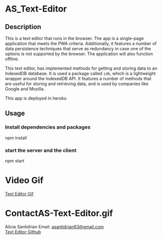 # AS_Text-Editor

## Description

This is a text editor that runs in the browser. The app is a single-page application that meets the PWA criteria. Additionally, it features a number of data persistence techniques that serve as redundancy in case one of the options is not supported by the browser. The application will also function offline.

This text editor, has implemented methods for getting and storing data to an IndexedDB database. It is used a package called `idb`, which is a lightweight wrapper around the IndexedDB API. It features a number of methods that are useful for storing and retrieving data, and is used by companies like Google and Mozilla.

This app is deployed in heroku

## Usage
### Install dependencies and packages

npm install

### start the server and the client 

npm start

# Video Gif

[Text Editor Gif](./assets/AS-Text-Editor.gif)


# ContactAS-Text-Editor.gif

Alicia Santidrian Email: asantidrian83@gmail.com  
[Text Editor Github](https://github.com/asantidrian/AS_Text-Editor)
